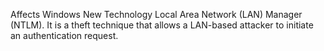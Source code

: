 Affects Windows New Technology Local Area Network (LAN) Manager (NTLM). It is a theft technique that allows a LAN-based attacker to initiate an authentication request.